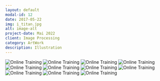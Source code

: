 ```yaml
---
layout: default
modal-id: 12
date: 2017-05-22
img: i_titan.jpg
alt: image-alt
project-date: Mai 2022
client: Image Processing
category: ArtWork
description: Illustration
---
```

<img src="{{ site.baseurl }}/img/portfolio/i1.jpg" class="img-responsive" alt="Online Training">
<img src="{{ site.baseurl }}/img/portfolio/i2.jpg" class="img-responsive" alt="Online Training">
<img src="{{ site.baseurl }}/img/portfolio/i3.jpg" class="img-responsive" alt="Online Training">
<img src="{{ site.baseurl }}/img/portfolio/i4.jpg" class="img-responsive" alt="Online Training">
<img src="{{ site.baseurl }}/img/portfolio/i5.jpg" class="img-responsive" alt="Online Training">
<img src="{{ site.baseurl }}/img/portfolio/i6.jpg" class="img-responsive" alt="Online Training">
<img src="{{ site.baseurl }}/img/portfolio/i7.jpg" class="img-responsive" alt="Online Training">
<img src="{{ site.baseurl }}/img/portfolio/i8.jpg" class="img-responsive" alt="Online Training">
<img src="{{ site.baseurl }}/img/portfolio/i9.jpg" class="img-responsive" alt="Online Training">
<img src="{{ site.baseurl }}/img/portfolio/i10.jpg" class="img-responsive" alt="Online Training">
<img src="{{ site.baseurl }}/img/portfolio/i11.jpg" class="img-responsive" alt="Online Training">